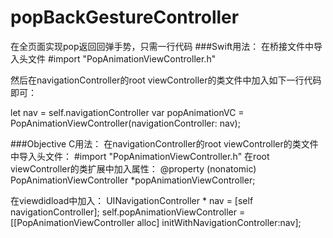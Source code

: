 # popBackGestureController
在全页面实现pop返回回弹手势，只需一行代码
###Swift用法：
在桥接文件中导入头文件    #import "PopAnimationViewController.h"
   
   然后在navigationController的root viewController的类文件中加入如下一行代码即可：  

 let nav = self.navigationController
 var popAnimationVC = PopAnimationViewController(navigationController: nav);


###Objective C用法：
在navigationController的root viewController的类文件中导入头文件：
#import "PopAnimationViewController.h"
在root viewController的类扩展中加入属性：
@property (nonatomic) PopAnimationViewController *popAnimationViewController;

在viewdidload中加入：
UINavigationController * nav = [self navigationController];
    self.popAnimationViewController = [[PopAnimationViewController alloc] initWithNavigationController:nav];
